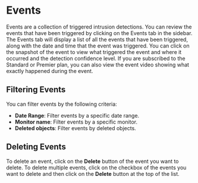 # Events

Events are a collection of triggered intrusion detections. You can review the events that have been triggered by clicking on the Events tab in the sidebar. The Events tab will display a list of all the events that have been triggered, along with the date and time that the event was triggered. You can click on the snapshot of the event to view what triggered the event and where it occurred and the detection confidence level. If you are subscribed to the Standard or Premier plan, you can also view the event video showing what exactly happened during the event.

## Filtering Events

You can filter events by the following criteria:

- **Date Range**: Filter events by a specific date range.
- **Monitor name**: Filter events by a specific monitor.
- **Deleted objects**: Filter events by deleted objects.

## Deleting Events

To delete an event, click on the **Delete** button of the event you want to delete. To delete multiple events, click on the checkbox of the events you want to delete and then click on the **Delete** button at the top of the list.
